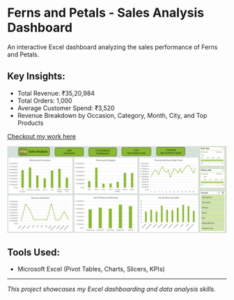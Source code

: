 # Ferns and Petals - Sales Analysis Dashboard
An interactive Excel dashboard analyzing the sales performance of Ferns and Petals.

## Key Insights:
- Total Revenue: ₹35,20,984  
- Total Orders: 1,000  
- Average Customer Spend: ₹3,520  
- Revenue Breakdown by Occasion, Category, Month, City, and Top Products  

[Checkout my work here](https://github.com/harshr81/Ferns-and-Petals-Sales-Analysis-Dashboard/blob/main/Excel%20FNP%20Sales%20Dashboard.xlsx)


![Sales Analysis Dashboard](https://github.com/harshr81/Ferns-and-Petals-Sales-Analysis-Dashboard/blob/main/Screenshot%202025-09-20%20163746.png?raw=true)

## Tools Used:
- Microsoft Excel (Pivot Tables, Charts, Slicers, KPIs)

---
*This project showcases my Excel dashboarding and data analysis skills.*
